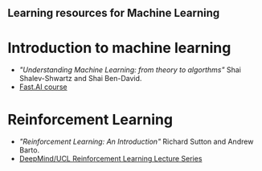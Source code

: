 ## Learning resources for Machine Learning 

# Introduction to machine learning

- *"Understanding Machine Learning: from theory to algorthms"* Shai Shalev-Shwartz and Shai Ben-David. 
- <a href="https://course.fast.ai/" target="_blank">Fast.AI course</a> 

# Reinforcement Learning

- *"Reinforcement Learning: An Introduction"* Richard Sutton and Andrew Barto.
- <a href="https://www.deepmind.com/learning-resources/reinforcement-learning-lecture-series-2021" target="_blank">DeepMind/UCL Reinforcement Learning Lecture Series</a> 